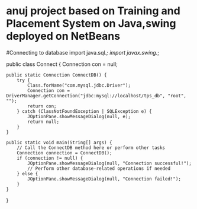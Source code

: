 # anuj project based on Training and Placement System on Java,swing deployed on NetBeans

#Connecting to database
import java.sql.*;
import javax.swing.*;

public class Connect {
    Connection con = null;

    public static Connection ConnectDB() {
        try {
            Class.forName("com.mysql.jdbc.Driver");
            Connection con = DriverManager.getConnection("jdbc:mysql://localhost/tps_db", "root", "");
            return con;
        } catch (ClassNotFoundException | SQLException e) {
            JOptionPane.showMessageDialog(null, e);
            return null;
        }
    }

    public static void main(String[] args) {
        // Call the ConnectDB method here or perform other tasks
        Connection connection = ConnectDB();
        if (connection != null) {
            JOptionPane.showMessageDialog(null, "Connection successful!");
            // Perform other database-related operations if needed
        } else {
            JOptionPane.showMessageDialog(null, "Connection failed!");
        }
    }
}
